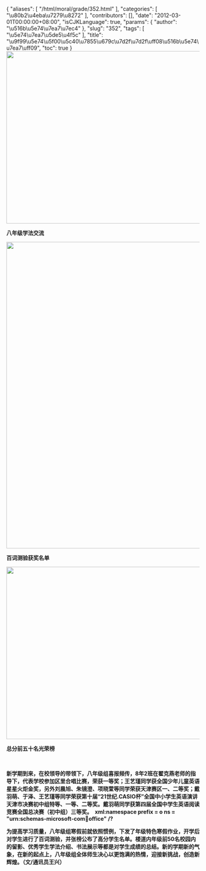 {
    "aliases": [
        "/html/moral/grade/352.html"
    ],
    "categories": [
        "\u80b2\u4eba\u7279\u8272"
    ],
    "contributors": [],
    "date": "2012-03-01T00:00:00+08:00",
    "isCJKLanguage": true,
    "params": {
        "author": "\u516b\u5e74\u7ea7\u7ec4"
    },
    "slug": "352",
    "tags": [
        "\u5e74\u7ea7\u5de5\u4f5c"
    ],
    "title": "\u9f99\u5e74\u5f00\u5c40\u7855\u679c\u7d2f\u7d2f\uff08\u516b\u5e74\u7ea7\uff09",
    "toc": true
}
**<img
    src="https://cdn.tfls.online/mirror/full/80d79dbdde3289c4b9a6322e37365ab97a07f7a2.jpg"
    style="display:block;margin-left:auto;margin-right:auto;"
    decoding="async"
    fetchpriority="auto"
    loading="lazy"
    height="450"
    width="600"
/>**

**八年级学法交流**

**<img
    src="https://cdn.tfls.online/mirror/full/901272806b0c4783512d79c7319c53be46fb4b3a.jpg"
    style="display:block;margin-left:auto;margin-right:auto;"
    decoding="async"
    fetchpriority="auto"
    loading="lazy"
    height="800"
    width="600"
/>**

**百词测验获奖名单**

**<img
    src="https://cdn.tfls.online/mirror/full/d256211b8d6f3ee43db53ebb140ab77904cc7064.jpg"
    style="display:block;margin-left:auto;margin-right:auto;"
    decoding="async"
    fetchpriority="auto"
    loading="lazy"
    height="450"
    width="600"
/>**

**总分前五十名光荣榜**

 

**新学期到来，在校领导的带领下，八年级组喜报频传，8年2班在翟克燕老师的指导下，代表学校参加区里合唱比赛，荣获一等奖；王艺瑾同学获全国少年儿童英语星星火炬金奖，另外刘晨旭、朱镜澄、项晓萱等同学荣获天津赛区一、二等奖；戴羽萌、于泽、王艺瑾等同学荣获第十届“21世纪.CASIO杯”全国中小学生英语演讲天津市决赛初中组特等、一等、二等奖。戴羽萌同学获第四届全国中学生英语阅读竞赛全国总决赛（初中组）三等奖。  xml:namespace prefix = o ns = "urn:schemas-microsoft-com:office:office" /?**

**为提高学习质量，八年级组寒假前就依照惯例，下发了年级特色寒假作业，开学后对学生进行了百词测验，并张榜公布了高分学生名单。楼道内年级前50名校园内的留影、优秀学生学法介绍、书法展示等都是对学生成绩的总结。新的学期新的气象，在新的起点上，八年级组全体师生决心以更饱满的热情，迎接新挑战，创造新辉煌。（文/通讯员王兴）**

